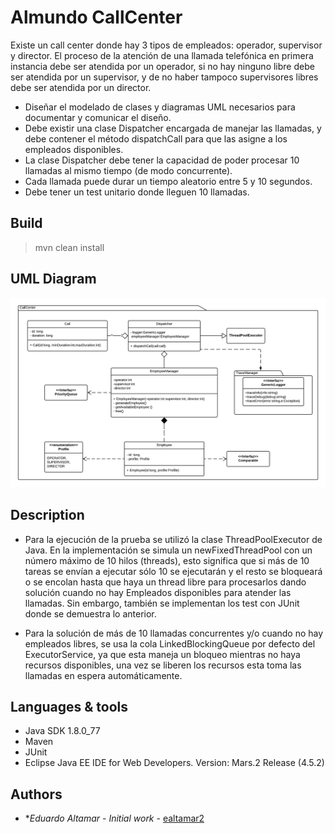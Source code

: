 # Almundo CallCenter

Existe un call center donde hay 3 tipos de empleados: operador, supervisor y director. El proceso de la atención de una llamada telefónica en primera instancia debe ser atendida por un operador, si no hay ninguno libre debe ser atendida por un supervisor, y de no haber tampoco supervisores libres debe ser atendida por un director.

- Diseñar el modelado de clases y diagramas UML necesarios para documentar y comunicar el diseño.
- Debe existir una clase Dispatcher encargada de manejar las llamadas, y debe contener el método dispatchCall para que las asigne a los empleados disponibles.
- La clase Dispatcher debe tener la capacidad de poder procesar 10 llamadas al mismo tiempo (de modo concurrente).
- Cada llamada puede durar un tiempo aleatorio entre 5 y 10 segundos.
- Debe tener un test unitario donde lleguen 10 llamadas.

## Build 

>mvn clean install

## UML Diagram
![Alt text](https://raw.githubusercontent.com/ealtamar2/AlmundoCallCenter/master/DiagramaUMLAlmundo.png?raw=true "Diagrama UML")


## Description
 
- Para la ejecución de la prueba se utilizó la clase ThreadPoolExecutor de Java. En la implementación se simula un newFixedThreadPool con un número máximo de 10 hilos (threads), esto significa que si más de 10 tareas se envían a ejecutar sólo 10 se ejecutarán y el resto se bloqueará o se encolan hasta que haya un thread libre para procesarlos dando solución cuando no hay Empleados disponibles para atender las llamadas. Sin embargo, también se implementan los test con JUnit donde se demuestra lo anterior.

- Para la solución de más de 10 llamadas concurrentes y/o cuando no hay empleados libres, se usa la cola LinkedBlockingQueue por defecto del ExecutorService, ya que esta maneja un bloqueo mientras no haya recursos disponibles, una vez se liberen los recursos esta toma las llamadas en espera automáticamente. 

## Languages & tools

- Java SDK 1.8.0_77
- Maven
- JUnit
- Eclipse Java EE IDE for Web Developers. Version: Mars.2 Release (4.5.2)



## Authors

* **Eduardo Altamar* - *Initial work* - [ealtamar2](https://github.com/ealtamar2)
